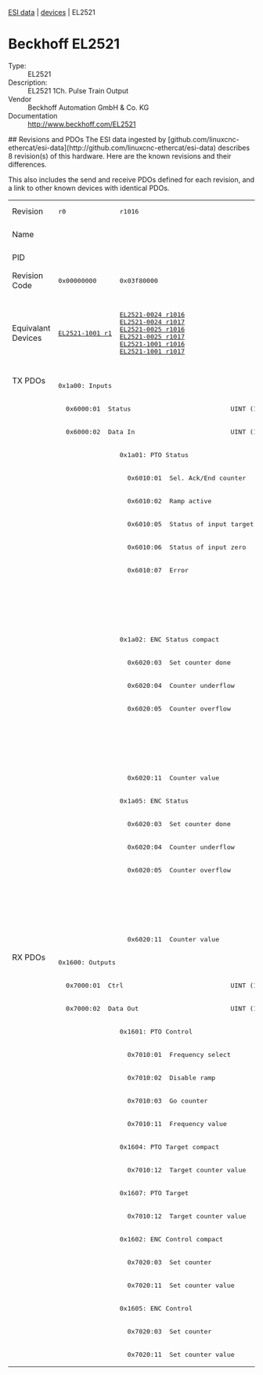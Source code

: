<div class="nav"><a href="/esi-data">ESI data</a> | <a href="/esi-data/devices">devices</a> | EL2521</div>

#  Beckhoff EL2521

<dl>
  <dt>Type:</dt><dd>EL2521</dd>
  <dt>Description:</dt><dd>EL2521 1Ch. Pulse Train Output</dd>
  <dt>Vendor</dt><dd>Beckhoff Automation GmbH & Co. KG</dd>
  <dt>Documentation</dt><dd><a href="http://www.beckhoff.com/EL2521">http://www.beckhoff.com/EL2521</a></dd>
</dl>
## Revisions and PDOs
The ESI data ingested by [github.com/linuxcnc-ethercat/esi-data](http://github.com/linuxcnc-ethercat/esi-data) describes 8 revision(s) of this hardware.  Here are the known revisions and their differences.

This also includes the send and receive PDOs defined for each revision, and a link to other known devices with identical PDOs.

<table>
<tr >
<td class="first">Revision</td>
<td ><pre>r0</pre></td>
<td ><pre>r1016</pre></td>
<td ><pre>r1017</pre></td>
<td ><pre>r1018</pre></td>
<td ><pre>r1019</pre></td>
<td ><pre>r1020</pre></td>
<td ><pre>r1021</pre></td>
<td ><pre>r1022</pre></td>
</tr>
<tr >
<td class="first">Name</td>
<td  colspan=8 align="center"><pre>EL2521 1Ch. Pulse Train Output</pre></td>
</tr>
<tr >
<td class="first">PID</td>
<td  colspan=8 align="center"><pre>0x09d93052</pre></td>
</tr>
<tr >
<td class="first">Revision Code</td>
<td ><pre>0x00000000</pre></td>
<td ><pre>0x03f80000</pre></td>
<td ><pre>0x03f90000</pre></td>
<td ><pre>0x03fa0000</pre></td>
<td ><pre>0x03fb0000</pre></td>
<td ><pre>0x03fc0000</pre></td>
<td ><pre>0x03fd0000</pre></td>
<td ><pre>0x03fe0000</pre></td>
</tr>
<tr >
<td class="first">Equivalant Devices</td>
<td ><pre><a href="EL2521-1001">EL2521-1001 r1</a></pre></td>
<td ><pre><a href="EL2521-0024">EL2521-0024 r1016</a><br/><a href="EL2521-0024">EL2521-0024 r1017</a><br/><a href="EL2521-0025">EL2521-0025 r1016</a><br/><a href="EL2521-0025">EL2521-0025 r1017</a><br/><a href="EL2521-1001">EL2521-1001 r1016</a><br/><a href="EL2521-1001">EL2521-1001 r1017</a></pre></td>
<td  colspan=2 align="center"></td>
<td  colspan=3 align="center"><pre><a href="EL2521-0024">EL2521-0024 r1018</a><br/><a href="EL2521-0024">EL2521-0024 r1019</a><br/><a href="EL2521-0024">EL2521-0024 r1020</a><br/><a href="EL2521-0025">EL2521-0025 r1018</a><br/><a href="EL2521-0025">EL2521-0025 r1019</a><br/><a href="EL2521-0025">EL2521-0025 r1020</a><br/><a href="EL2521-1001">EL2521-1001 r1018</a><br/><a href="EL2521-1001">EL2521-1001 r1019</a><br/><a href="EL2521-1001">EL2521-1001 r1020</a></pre></td>
<td ><pre><a href="EL2521-0024">EL2521-0024 r1021</a><br/><a href="EL2521-0025">EL2521-0025 r1021</a></pre></td>
</tr>
<tr class="txpdo pdosection">
<td class="first" rowspan=25 valign=top>TX PDOs</td>
<td colspan=8 align="left"><pre>0x1a00: Inputs</pre></td>
<td></td>
</tr>
<tr class="txpdo">
<td  colspan=8 align="left"><pre>  0x6000:01  Status                          UINT (16 bits)</pre></td>
</tr>
<tr class="txpdo">
<td  colspan=8 align="left"><pre>  0x6000:02  Data In                         UINT (16 bits)</pre></td>
</tr>
<tr class="txpdo pdosection">
<td ></td>
<td  colspan=7 align="left"><pre>0x1a01: PTO Status</pre></td>
</tr>
<tr class="txpdo">
<td ></td>
<td ><pre>  0x6010:01  Sel. Ack/End counter            BOOL</pre></td>
<td  colspan=6 align="left"><pre>  0x6010:01  Status__Sel. Ack/End counter    BOOL</pre></td>
</tr>
<tr class="txpdo">
<td ></td>
<td ><pre>  0x6010:02  Ramp active                     BOOL</pre></td>
<td  colspan=6 align="left"><pre>  0x6010:02  Status__Ramp active             BOOL</pre></td>
</tr>
<tr class="txpdo">
<td ></td>
<td ><pre>  0x6010:05  Status of input target          BOOL</pre></td>
<td  colspan=6 align="left"><pre>  0x6010:05  Status__Status of input target  BOOL</pre></td>
</tr>
<tr class="txpdo">
<td ></td>
<td ><pre>  0x6010:06  Status of input zero            BOOL</pre></td>
<td  colspan=6 align="left"><pre>  0x6010:06  Status__Status of input zero    BOOL</pre></td>
</tr>
<tr class="txpdo">
<td ></td>
<td ><pre>  0x6010:07  Error                           BOOL</pre></td>
<td  colspan=6 align="left"><pre>  0x6010:07  Status__Error                   BOOL</pre></td>
</tr>
<tr class="txpdo">
<td  colspan=7 align="left"></td>
<td ><pre>  0x6010:0e  Status__Sync error              BOOL</pre></td>
</tr>
<tr class="txpdo">
<td  colspan=7 align="left"></td>
<td ><pre>  0x6010:10  Status__TxPDO Toggle            BOOL</pre></td>
</tr>
<tr class="txpdo pdosection">
<td ></td>
<td  colspan=7 align="left"><pre>0x1a02: ENC Status compact</pre></td>
</tr>
<tr class="txpdo">
<td ></td>
<td ><pre>  0x6020:03  Set counter done                BOOL</pre></td>
<td  colspan=6 align="left"><pre>  0x6020:03  Status__Set counter done        BOOL</pre></td>
</tr>
<tr class="txpdo">
<td ></td>
<td ><pre>  0x6020:04  Counter underflow               BOOL</pre></td>
<td  colspan=6 align="left"><pre>  0x6020:04  Status__Counter underflow       BOOL</pre></td>
</tr>
<tr class="txpdo">
<td ></td>
<td ><pre>  0x6020:05  Counter overflow                BOOL</pre></td>
<td  colspan=6 align="left"><pre>  0x6020:05  Status__Counter overflow        BOOL</pre></td>
</tr>
<tr class="txpdo">
<td  colspan=7 align="left"></td>
<td ><pre>  0x6020:0e  Status__Sync error              BOOL</pre></td>
</tr>
<tr class="txpdo">
<td  colspan=7 align="left"></td>
<td ><pre>  0x6020:10  Status__TxPDO Toggle            BOOL</pre></td>
</tr>
<tr class="txpdo">
<td ></td>
<td  colspan=7 align="left"><pre>  0x6020:11  Counter value                   UINT (16 bits)</pre></td>
</tr>
<tr class="txpdo pdosection">
<td ></td>
<td  colspan=7 align="left"><pre>0x1a05: ENC Status</pre></td>
</tr>
<tr class="txpdo">
<td ></td>
<td ><pre>  0x6020:03  Set counter done                BOOL</pre></td>
<td  colspan=6 align="left"><pre>  0x6020:03  Status__Set counter done        BOOL</pre></td>
</tr>
<tr class="txpdo">
<td ></td>
<td ><pre>  0x6020:04  Counter underflow               BOOL</pre></td>
<td  colspan=6 align="left"><pre>  0x6020:04  Status__Counter underflow       BOOL</pre></td>
</tr>
<tr class="txpdo">
<td ></td>
<td ><pre>  0x6020:05  Counter overflow                BOOL</pre></td>
<td  colspan=6 align="left"><pre>  0x6020:05  Status__Counter overflow        BOOL</pre></td>
</tr>
<tr class="txpdo">
<td  colspan=7 align="left"></td>
<td ><pre>  0x6020:0e  Status__Sync error              BOOL</pre></td>
</tr>
<tr class="txpdo">
<td  colspan=7 align="left"></td>
<td ><pre>  0x6020:10  Status__TxPDO Toggle            BOOL</pre></td>
</tr>
<tr class="txpdo">
<td ></td>
<td  colspan=7 align="left"><pre>  0x6020:11  Counter value                   UDINT (32 bits)</pre></td>
</tr>
<tr class="rxpdo pdosection">
<td class="first" rowspan=18 valign=top>RX PDOs</td>
<td colspan=8 align="left"><pre>0x1600: Outputs</pre></td>
<td></td>
</tr>
<tr class="rxpdo">
<td  colspan=8 align="left"><pre>  0x7000:01  Ctrl                            UINT (16 bits)</pre></td>
</tr>
<tr class="rxpdo">
<td  colspan=8 align="left"><pre>  0x7000:02  Data Out                        UINT (16 bits)</pre></td>
</tr>
<tr class="rxpdo pdosection">
<td ></td>
<td  colspan=7 align="left"><pre>0x1601: PTO Control</pre></td>
</tr>
<tr class="rxpdo">
<td ></td>
<td ><pre>  0x7010:01  Frequency select                BOOL</pre></td>
<td  colspan=6 align="left"><pre>  0x7010:01  Control__Frequency select       BOOL</pre></td>
</tr>
<tr class="rxpdo">
<td ></td>
<td ><pre>  0x7010:02  Disable ramp                    BOOL</pre></td>
<td  colspan=6 align="left"><pre>  0x7010:02  Control__Disable ramp           BOOL</pre></td>
</tr>
<tr class="rxpdo">
<td ></td>
<td ><pre>  0x7010:03  Go counter                      BOOL</pre></td>
<td  colspan=6 align="left"><pre>  0x7010:03  Control__Go counter             BOOL</pre></td>
</tr>
<tr class="rxpdo">
<td ></td>
<td  colspan=7 align="left"><pre>  0x7010:11  Frequency value                 UINT (16 bits)</pre></td>
</tr>
<tr class="rxpdo pdosection">
<td ></td>
<td  colspan=7 align="left"><pre>0x1604: PTO Target compact</pre></td>
</tr>
<tr class="rxpdo">
<td ></td>
<td  colspan=7 align="left"><pre>  0x7010:12  Target counter value            UINT (16 bits)</pre></td>
</tr>
<tr class="rxpdo pdosection">
<td ></td>
<td  colspan=7 align="left"><pre>0x1607: PTO Target</pre></td>
</tr>
<tr class="rxpdo">
<td ></td>
<td  colspan=7 align="left"><pre>  0x7010:12  Target counter value            UDINT (32 bits)</pre></td>
</tr>
<tr class="rxpdo pdosection">
<td ></td>
<td  colspan=7 align="left"><pre>0x1602: ENC Control compact</pre></td>
</tr>
<tr class="rxpdo">
<td ></td>
<td ><pre>  0x7020:03  Set counter                     BOOL</pre></td>
<td  colspan=6 align="left"><pre>  0x7020:03  Control__Set counter            BOOL</pre></td>
</tr>
<tr class="rxpdo">
<td ></td>
<td  colspan=7 align="left"><pre>  0x7020:11  Set counter value               UINT (16 bits)</pre></td>
</tr>
<tr class="rxpdo pdosection">
<td ></td>
<td  colspan=7 align="left"><pre>0x1605: ENC Control</pre></td>
</tr>
<tr class="rxpdo">
<td ></td>
<td ><pre>  0x7020:03  Set counter                     BOOL</pre></td>
<td  colspan=6 align="left"><pre>  0x7020:03  Control__Set counter            BOOL</pre></td>
</tr>
<tr class="rxpdo">
<td ></td>
<td  colspan=7 align="left"><pre>  0x7020:11  Set counter value               UDINT (32 bits)</pre></td>
</tr>
</table>
